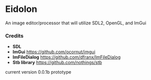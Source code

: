# Eidolon
 An image editor/processor that will utilize SDL2, OpenGL, and ImGui

### Credits

 - **SDL**
 - **ImGui** https://github.com/ocornut/imgui
 - **ImFileDialog** https://github.com/dfranx/ImFileDialog
 - **Stb library** https://github.com/nothings/stb 


current version 0.0.1b prototype

